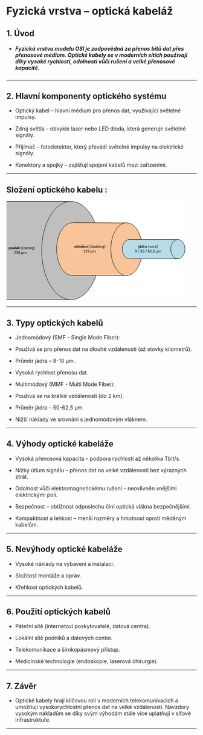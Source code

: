 # Fyzická vrstva – optická kabeláž

## 1. Úvod

- ##### Fyzická vrstva modelu OSI je zodpovědná za přenos bitů dat přes přenosové médium. Optické kabely se v moderních sítích používají díky vysoké rychlosti, odolnosti vůči rušení a velké přenosové kapacitě.
***
## 2. Hlavní komponenty optického systému

- Optický kabel – hlavní médium pro přenos dat, využívající světelné impulsy.

- Zdroj světla – obvykle laser nebo LED dioda, která generuje světelné signály.

- Přijímač – fotodetektor, který převádí světelné impulsy na elektrické signály.

- Konektory a spojky – zajišťují spojení kabelů mezi zařízeními.
***
## Složení optického kabelu :
![opticke vlakno](../img/optickevlakno.png)
***
## 3. Typy optických kabelů

- Jednomódový (SMF - Single Mode Fiber):

- Používá se pro přenos dat na dlouhé vzdálenosti (až stovky kilometrů).

- Průměr jádra – 8-10 µm.

- Vysoká rychlost přenosu dat.

- Multimódový (MMF - Multi Mode Fiber):

- Používá se na krátké vzdálenosti (do 2 km).

- Průměr jádra – 50-62,5 µm.

- Nižší náklady ve srovnání s jednomódovým vláknem.
*** 
## 4. Výhody optické kabeláže

- Vysoká přenosová kapacita – podpora rychlostí až několika Tbit/s.

- Nízký útlum signálu – přenos dat na velké vzdálenosti bez výrazných ztrát.

- Odolnost vůči elektromagnetickému rušení – neovlivněn vnějšími elektrickými poli.

- Bezpečnost – obtížnost odposlechu činí optická vlákna bezpečnějšími.

- Kompaktnost a lehkost – menší rozměry a hmotnost oproti měděným kabelům.
***
## 5. Nevýhody optické kabeláže

- Vysoké náklady na vybavení a instalaci.

- Složitost montáže a oprav.

- Křehkost optických kabelů.
***
## 6. Použití optických kabelů

- Páteřní sítě (internetoví poskytovatelé, datová centra).

- Lokální sítě podniků a datových center.

- Telekomunikace a širokopásmový přístup.

- Medicínské technologie (endoskopie, laserová chirurgie).
***
## 7. Závěr

- Optické kabely hrají klíčovou roli v moderních telekomunikacích a umožňují vysokorychlostní přenos dat na velké vzdálenosti. Navzdory vysokým nákladům se díky svým výhodám stále více uplatňují v síťové infrastruktuře.
***
